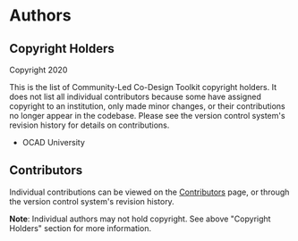 # Authors

## Copyright Holders

Copyright 2020

This is the list of Community-Led Co-Design Toolkit copyright holders. It does not list all individual contributors
because some have assigned copyright to an institution, only made minor changes, or their contributions no longer appear
in the codebase. Please see the version control system's revision history for details on contributions.

* OCAD University

## Contributors

Individual contributions can be viewed on the
[Contributors](https://github.com/inclusive-design/co-design.inclusivedesign.ca/graphs/contributors) page, or through the
version control system's revision history.

**Note**: Individual authors may not hold copyright. See above "Copyright Holders" section for more information.
